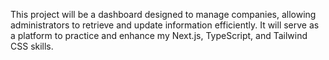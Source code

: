 This project will be a dashboard designed to manage companies, allowing administrators to retrieve and update information efficiently. It will serve as a platform to practice and enhance my Next.js, TypeScript, and Tailwind CSS skills.
